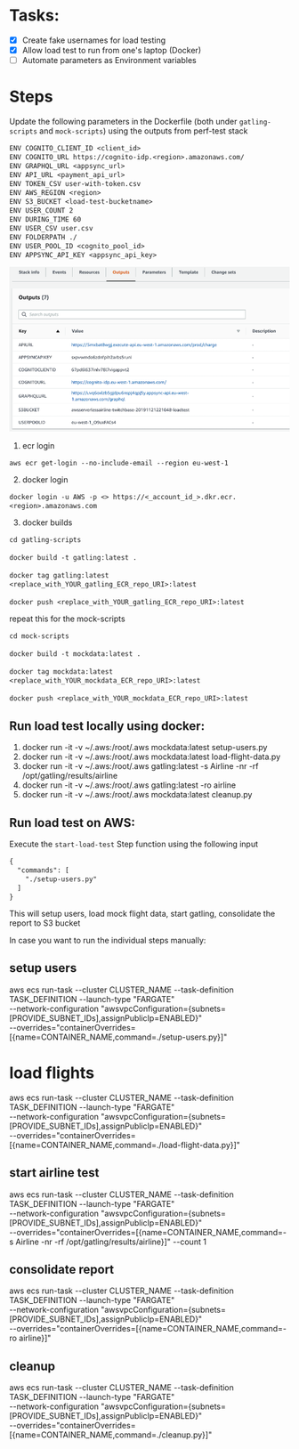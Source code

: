 # Tasks:
- [x] Create fake usernames for load testing
- [x] Allow load test to run from one's laptop (Docker)
- [ ] Automate parameters as Environment variables

# Steps

Update the following parameters in the Dockerfile (both under `gatling-scripts` and `mock-scripts`) using the outputs from perf-test stack

```
ENV COGNITO_CLIENT_ID <client_id>
ENV COGNITO_URL https://cognito-idp.<region>.amazonaws.com/ 
ENV GRAPHQL_URL <appsync_url>
ENV API_URL <payment_api_url>
ENV TOKEN_CSV user-with-token.csv
ENV AWS_REGION <region>
ENV S3_BUCKET <load-test-bucketname>
ENV USER_COUNT 2
ENV DURING_TIME 60
ENV USER_CSV user.csv
ENV FOLDERPATH ./
ENV USER_POOL_ID <cognito_pool_id>
ENV APPSYNC_API_KEY <appsync_api_key>
```

![ENV](./images/cdk-output.png)

1. ecr login
```
aws ecr get-login --no-include-email --region eu-west-1
```

2. docker login
```
docker login -u AWS -p <> https://<_account_id_>.dkr.ecr.<region>.amazonaws.com
```

3. docker builds

```
cd gatling-scripts

docker build -t gatling:latest . 

docker tag gatling:latest <replace_with_YOUR_gatling_ECR_repo_URI>:latest

docker push <replace_with_YOUR_gatling_ECR_repo_URI>:latest
```

repeat this for the mock-scripts

```
cd mock-scripts

docker build -t mockdata:latest . 

docker tag mockdata:latest <replace_with_YOUR_mockdata_ECR_repo_URI>:latest

docker push <replace_with_YOUR_mockdata_ECR_repo_URI>:latest
```

## Run load test locally using docker:

1. docker run -it -v ~/.aws:/root/.aws mockdata:latest setup-users.py 
2. docker run -it -v ~/.aws:/root/.aws mockdata:latest load-flight-data.py
3. docker run -it -v ~/.aws:/root/.aws gatling:latest -s Airline -nr -rf /opt/gatling/results/airline
4. docker run -it -v ~/.aws:/root/.aws gatling:latest -ro airline
5. docker run -it -v ~/.aws:/root/.aws mockdata:latest cleanup.py

## Run load test on AWS:

Execute the `start-load-test` Step function using the following input

```
{
  "commands": [
    "./setup-users.py"
  ]
}
```

This will setup users, load mock flight data, start gatling, consolidate the report to S3 bucket

In case you want to run the individual steps manually:

## setup users

aws ecs run-task --cluster CLUSTER_NAME --task-definition TASK_DEFINITION --launch-type "FARGATE" \
--network-configuration "awsvpcConfiguration={subnets=[PROVIDE_SUBNET_IDs],assignPublicIp=ENABLED}" \
--overrides="containerOverrides=[{name=CONTAINER_NAME,command=./setup-users.py}]"

# load flights

aws ecs run-task --cluster CLUSTER_NAME --task-definition TASK_DEFINITION --launch-type "FARGATE" \
--network-configuration "awsvpcConfiguration={subnets=[PROVIDE_SUBNET_IDs],assignPublicIp=ENABLED}" \
--overrides="containerOverrides=[{name=CONTAINER_NAME,command=./load-flight-data.py}]"

## start airline test

aws ecs run-task --cluster CLUSTER_NAME --task-definition TASK_DEFINITION --launch-type "FARGATE" \
--network-configuration "awsvpcConfiguration={subnets=[PROVIDE_SUBNET_IDs],assignPublicIp=ENABLED}" \
--overrides="containerOverrides=[{name=CONTAINER_NAME,command=-s Airline -nr -rf /opt/gatling/results/airline}]" --count 1

## consolidate report

aws ecs run-task --cluster CLUSTER_NAME --task-definition TASK_DEFINITION --launch-type "FARGATE" \
--network-configuration "awsvpcConfiguration={subnets=[PROVIDE_SUBNET_IDs],assignPublicIp=ENABLED}" \
--overrides="containerOverrides=[{name=CONTAINER_NAME,command=-ro airline}]"

## cleanup
aws ecs run-task --cluster CLUSTER_NAME --task-definition TASK_DEFINITION --launch-type "FARGATE" \
--network-configuration "awsvpcConfiguration={subnets=[PROVIDE_SUBNET_IDs],assignPublicIp=ENABLED}" \
--overrides="containerOverrides=[{name=CONTAINER_NAME,command=./cleanup.py}]"

